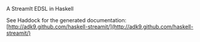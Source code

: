 A StreamIt EDSL in Haskell

See Haddock for the generated documentation:
[http://adk9.github.com/haskell-streamit/](http://adk9.github.com/haskell-streamit/)
